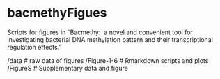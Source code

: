 # bacmethyFigues

Scripts for figures in 
“Bacmethy:  a novel and convenient tool for investigating bacterial DNA methylation pattern and their transcriptional regulation effects.”

/data # raw data of figures
/Figure-1-6 #  Rmarkdown scripts and plots
/FigureS # Supplementary data and figure
